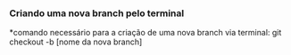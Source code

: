### Criando uma nova branch pelo terminal

*comando necessário para a criação de uma nova branch via terminal: 
git checkout -b [nome da nova branch]

